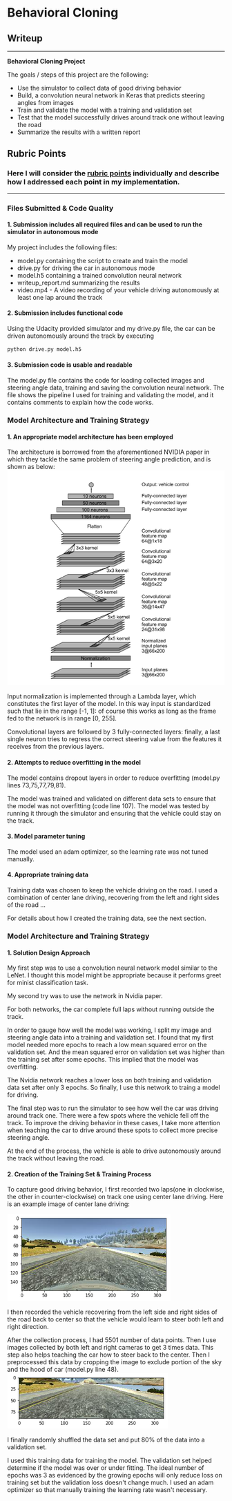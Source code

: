 # **Behavioral Cloning** 

## Writeup 

---

**Behavioral Cloning Project**

The goals / steps of this project are the following:
* Use the simulator to collect data of good driving behavior
* Build, a convolution neural network in Keras that predicts steering angles from images
* Train and validate the model with a training and validation set
* Test that the model successfully drives around track one without leaving the road
* Summarize the results with a written report


[//]: # (Image References)

[image1]: ./examples/nvidia_architecture.png "Model Visualization"
[image2]: ./examples/center_line.png "Center Line"
[image3]: ./examples/cropped_image.png "Recovery Image"
[image4]: ./examples/placeholder_small.png "Recovery Image"
[image5]: ./examples/placeholder_small.png "Recovery Image"
[image6]: ./examples/placeholder_small.png "Normal Image"
[image7]: ./examples/placeholder_small.png "Flipped Image"

## Rubric Points
### Here I will consider the [rubric points](https://review.udacity.com/#!/rubrics/432/view) individually and describe how I addressed each point in my implementation.  

---
### Files Submitted & Code Quality

#### 1. Submission includes all required files and can be used to run the simulator in autonomous mode

My project includes the following files:
* model.py containing the script to create and train the model
* drive.py for driving the car in autonomous mode
* model.h5 containing a trained convolution neural network 
* writeup_report.md summarizing the results  
* video.mp4 - A video recording of your vehicle driving autonomously at least one lap around the track

#### 2. Submission includes functional code
Using the Udacity provided simulator and my drive.py file, the car can be driven autonomously around the track by executing 
```sh
python drive.py model.h5
```

#### 3. Submission code is usable and readable

The model.py file contains the code for loading collected images and steering angle data, training and saving the convolution neural network. The file shows the pipeline I used for training and validating the model, and it contains comments to explain how the code works.

### Model Architecture and Training Strategy

#### 1. An appropriate model architecture has been employed

The architecture is borrowed from the aforementioned NVIDIA paper in which they tackle the same problem of steering angle prediction, and is shown as below:
![alt text][image1]

Input normalization is implemented through a Lambda layer, which constitutes the first layer of the model. In this way input is standardized such that lie in the range [-1, 1]: of course this works as long as the frame fed to the network is in range [0, 255].

Convolutional layers are followed by 3 fully-connected layers: finally, a last single neuron tries to regress the correct steering value from the features it receives from the previous layers.


#### 2. Attempts to reduce overfitting in the model

The model contains dropout layers in order to reduce overfitting (model.py lines 73,75,77,79,81). 

The model was trained and validated on different data sets to ensure that the model was not overfitting (code line 107). The model was tested by running it through the simulator and ensuring that the vehicle could stay on the track.

#### 3. Model parameter tuning

The model used an adam optimizer, so the learning rate was not tuned manually.

#### 4. Appropriate training data

Training data was chosen to keep the vehicle driving on the road. I used a combination of center lane driving, recovering from the left and right sides of the road ... 

For details about how I created the training data, see the next section. 

### Model Architecture and Training Strategy

#### 1. Solution Design Approach

My first step was to use a convolution neural network model similar to the LeNet. I thought this model might be appropriate because it performs greet for minist classification task.

My second try was to use the network in Nvidia paper.

For both networks, the car complete full laps without running outside the track. 

In order to gauge how well the model was working, I split my image and steering angle data into a training and validation set. I found that my first model needed more epochs to reach a low mean squared error on the validation set. And the mean squared error on validation set was higher than the training set after some epochs. This implied that the model was overfitting. 

The Nvidia network reaches a lower loss on both training and validation data set after only 3 epochs.
So finally, I use this network to traing a model for driving.

The final step was to run the simulator to see how well the car was driving around track one. There were a few spots where the vehicle fell off the track. To improve the driving behavior in these cases, I take more attention when teaching the car to drive around these spots to collect more precise steering angle.

At the end of the process, the vehicle is able to drive autonomously around the track without leaving the road.


#### 2. Creation of the Training Set & Training Process

To capture good driving behavior, I first recorded two laps(one in clockwise, the other in counter-clockwise) on track one using center lane driving. Here is an example image of center lane driving:

![alt text][image2]

I then recorded the vehicle recovering from the left side and right sides of the road back to center so that the vehicle would learn to steer both left and right direction.

After the collection process, I had 5501 number of data points. Then I use images collected by both left and right cameras to get 3 times data. This step also helps teaching the car how to steer back to the center. Then I preprocessed this data by cropping the image to exclude portion of the sky and the hood of car (model.py line 48).
![alt text][image3]

I finally randomly shuffled the data set and put 80% of the data into a validation set. 

I used this training data for training the model. The validation set helped determine if the model was over or under fitting. The ideal number of epochs was 3 as evidenced by the growing epochs will only reduce loss on training set but the validation loss doesn't change much. I used an adam optimizer so that manually training the learning rate wasn't necessary.
